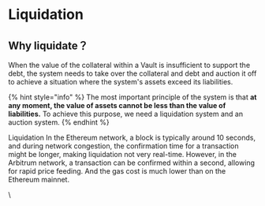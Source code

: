 # Liquidation

## Why liquidate？

When the value of the collateral within a Vault is insufficient to support the debt, the system needs to take over the collateral and debt and auction it off to achieve a situation where the system's assets exceed its liabilities.

{% hint style="info" %}
The most important principle of the system is that **at any moment, the value of assets cannot be less than the value of liabilities.** To achieve this purpose, we need a liquidation system and an auction system.
{% endhint %}

Liquidation In the Ethereum network, a block is typically around 10 seconds, and during network congestion, the confirmation time for a transaction might be longer, making liquidation not very real-time. However, in the Arbitrum network, a transaction can be confirmed within a second, allowing for rapid price feeding. And the gas cost is much lower than on the Ethereum mainnet.



\
